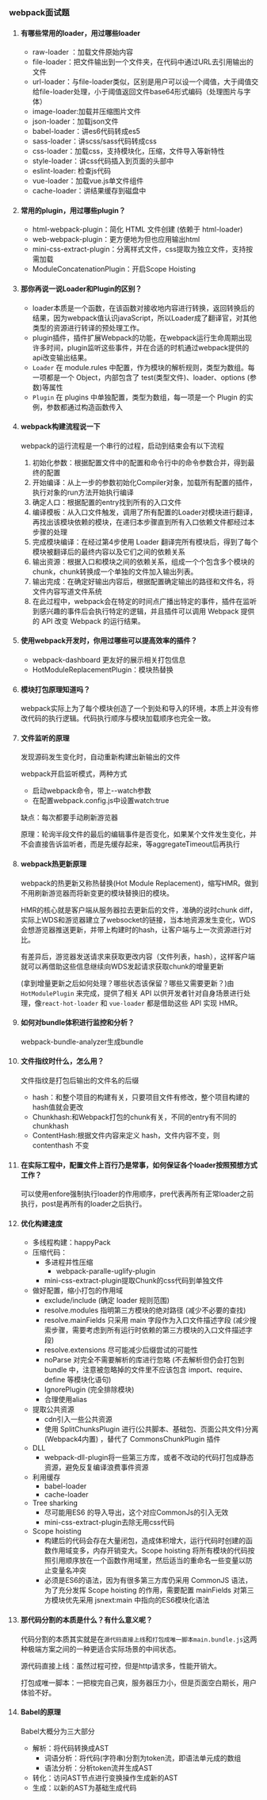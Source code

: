 ### webpack面试题

1. #### 有哪些常用的loader，用过哪些loader

   - raw-loader ：加载文件原始内容
   - file-loader：把文件输出到一个文件夹，在代码中通过URL去引用输出的文件
   - url-loader：与file-loader类似，区别是用户可以设一个阈值，大于阈值交给file-loader处理，小于阈值返回文件base64形式编码（处理图片与字体）
   - image-loader:加载并压缩图片文件
   - json-loader：加载json文件
   - babel-loader：讲es6代码转成es5
   - sass-loader：讲scss/sass代码转成css
   - css-loader：加载css，支持模块化，压缩，文件导入等新特性
   - style-loader：讲css代码插入到页面的头部中
   - eslint-loader: 检查js代码
   - vue-loader：加载vue.js单文件组件
   - cache-loader：讲结果缓存到磁盘中

2. #### 常用的plugin，用过哪些plugin？

   - html-webpack-plugin：简化 HTML 文件创建 (依赖于 html-loader)
   - web-webpack-plugin：更方便地为但也应用输出html
   - mini-css-extract-plugin：分离样式文件，css提取为独立文件，支持按需加载
   - ModuleConcatenationPlugin：开启Scope Hoisting

3. #### 那你再说一说Loader和Plugin的区别？

   - loader本质是一个函数，在该函数对接收地内容进行转换，返回转换后的结果，因为webpack值认识javaScript，所以Loader成了翻译官，对其他类型的资源进行转译的预处理工作。
   - plugin插件，插件扩展Webpack的功能，在webpack运行生命周期出现许多时间，plugin监听这些事件，并在合适的时机通过webpack提供的api改变输出结果。
   - `Loader` 在 module.rules 中配置，作为模块的解析规则，类型为数组。每一项都是一个 Object，内部包含了 test(类型文件)、loader、options (参数)等属性
   - `Plugin` 在 plugins 中单独配置，类型为数组，每一项是一个 Plugin 的实例，参数都通过构造函数传入

4. #### webpack构建流程说一下

   webpack的运行流程是一个串行的过程，启动到结束会有以下流程

   1. 初始化参数：根据配置文件中的配置和命令行中的命令参数合并，得到最终的配置
   2. 开始编译：从上一步的参数初始化Compiler对象，加载所有配置的插件，执行对象的run方法开始执行编译
   3. 确定人口：根据配置的entry找到所有的入口文件
   4. 编译模板：从入口文件触发，调用了所有配置的Loader对模块进行翻译，再找出该模块依赖的模块，在递归本步骤直到所有入口依赖文件都经过本步骤的处理
   5. 完成模块编译：在经过第4步使用 Loader 翻译完所有模块后，得到了每个模块被翻译后的最终内容以及它们之间的依赖关系
   6. 输出资源：根据入口和模块之间的依赖关系，组成一个个包含多个模块的chunk，chunk转换成一个单独的文件加入输出列表。
   7. 输出完成：在确定好输出内容后，根据配置确定输出的路径和文件名，将文件内容写道文件系统
   8. 在此过程中，webpack会在特定的时间点广播出特定的事件，插件在监听到感兴趣的事件后会执行特定的逻辑，并且插件可以调用 Webpack 提供的 API 改变 Webpack 的运行结果。

5. #### 使用webpack开发时，你用过哪些可以提高效率的插件？

   - webpack-dashboard 更友好的展示相关打包信息
   - HotModuleReplacementPlugin：模块热替换

6. #### 模块打包原理知道吗？

   webpack实际上为了每个模块创造了一个到处和导入的环境，本质上并没有修改代码的执行逻辑。代码执行顺序与模块加载顺序也完全一致。

7. #### 文件监听的原理

   发现源码发生变化时，自动重新构建出新输出的文件

   webpack开启监听模式，两种方式

   - 启动webpack命令，带上--watch参数
   - 在配置webpack.config.js中设置watch:true

   缺点：每次都要手动刷新游览器

   原理：轮询半段文件的最后的编辑事件是否变化，如果某个文件发生变化，并不会直接告诉监听者，而是先缓存起来，等aggregateTimeout后再执行

8. #### webpack热更新原理

   webpack的热更新又称热替换(Hot Module Replacement)，缩写HMR。做到不用刷新游览器而将新变更的模块替换旧的模块。

   HMR的核心就是客户端从服务器拉去更新后的文件，准确的说时chunk diff，实际上WDS和游览器建立了websocket的链接，当本地资源发生变化，WDS会想游览器推送更新，并带上构建时的hash，让客户端与上一次资源进行对比。

   有差异后，游览器发送请求来获取更改内容（文件列表，hash），这样客户端就可以再借助这些信息继续向WDS发起请求获取chunk的增量更新

   (拿到增量更新之后如何处理？哪些状态该保留？哪些又需要更新？)由 `HotModulePlugin` 来完成，提供了相关 API 以供开发者针对自身场景进行处理，像`react-hot-loader` 和 `vue-loader` 都是借助这些 API 实现 HMR。

9. #### 如何对bundle体积进行监控和分析？

   webpack-bundle-analyzer生成bundle

10. #### 文件指纹时什么，怎么用？

    文件指纹是打包后输出的文件名的后缀

    - hash：和整个项目的构建有关，只要项目文件有修改，整个项目构建的hash值就会更改
    - Chunkhash:和Webpack打包的chunk有关，不同的entry有不同的chunkhash
    - ContentHash:根据文件内容来定义 hash，文件内容不变，则 contenthash 不变

11. #### 在实际工程中，配置文件上百行乃是常事，如何保证各个loader按照预想方式工作？

    可以使用enfore强制执行loader的作用顺序，pre代表再所有正常loader之前执行，post是再所有的loader之后执行。

12. #### 优化构建速度

    - 多线程构建：happyPack
    - 压缩代码：
      - 多进程并性压缩
        - webpack-paralle-uglify-plugin
      - mini-css-extract-plugin提取Chunk的css代码到单独文件
    - 做好配置，缩小打包的作用域
      - exclude/include (确定 loader 规则范围)
      - resolve.modules 指明第三方模块的绝对路径 (减少不必要的查找)
      - resolve.mainFields 只采用 main 字段作为入口文件描述字段 (减少搜索步骤，需要考虑到所有运行时依赖的第三方模块的入口文件描述字段)
      - resolve.extensions 尽可能减少后缀尝试的可能性
      - noParse 对完全不需要解析的库进行忽略 (不去解析但仍会打包到 bundle 中，注意被忽略掉的文件里不应该包含 import、require、define 等模块化语句)
      - IgnorePlugin (完全排除模块)
      - 合理使用alias
    - 提取公共资源
      - cdn引入一些公共资源
      - 使用 SplitChunksPlugin 进行(公共脚本、基础包、页面公共文件)分离(Webpack4内置) ，替代了 CommonsChunkPlugin 插件
    - DLL
      - webpack-dll-plugin将一些第三方库，或者不改动的代码打包成静态资源，避免反复编译浪费事件资源
    - 利用缓存
      - babel-loader
      - cache-loader
    - Tree sharking
      - 尽可能用ES6 的导入导出，这个对应CommonJs的引入无效
      - mini-css-extract-plugin去除无用css代码
    - Scope hoisting
      - 构建后的代码会存在大量闭包，造成体积增大，运行代码时创建的函数作用域变多，内存开销变大。Scope hoisting 将所有模块的代码按照引用顺序放在一个函数作用域里，然后适当的重命名一些变量以防止变量名冲突
      - 必须是ES6的语法，因为有很多第三方库仍采用 CommonJS 语法，为了充分发挥 Scope hoisting 的作用，需要配置 mainFields 对第三方模块优先采用 jsnext:main 中指向的ES6模块化语法

13. #### 那代码分割的本质是什么？有什么意义呢？

    代码分割的本质其实就是在`源代码直接上线`和`打包成唯一脚本main.bundle.js`这两种极端方案之间的一种更适合实际场景的中间状态。

    源代码直接上线：虽然过程可控，但是http请求多，性能开销大。

    打包成唯一脚本：一把梭完自己爽，服务器压力小，但是页面空白期长，用户体验不好。

14. #### Babel的原理

    Babel大概分为三大部分

    - 解析：将代码转换成AST
      - 词语分析：将代码(字符串)分割为token流，即语法单元成的数组
      - 语法分析：分析token流并生成AST
    - 转化：访问AST节点进行变换操作生成新的AST
    - 生成：以新的AST为基础生成代码